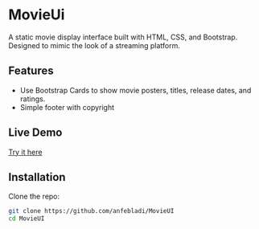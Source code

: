 # MovieUi
A static movie display interface built with HTML, CSS, and Bootstrap. Designed to mimic the look of a streaming platform.

## Features

- Use Bootstrap Cards to show movie posters, titles, release dates, and ratings.
- Simple footer with copyright

## Live Demo

[Try it here](https://anfebladi-movie-ui.netlify.app/)

## Installation

Clone the repo:

```bash
git clone https://github.com/anfebladi/MovieUI
cd MovieUI